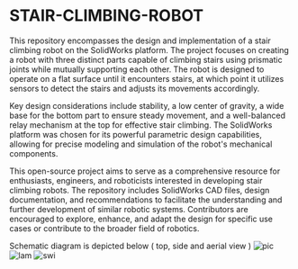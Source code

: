 # STAIR-CLIMBING-ROBOT
This repository encompasses the design and implementation of a stair climbing robot on the SolidWorks platform. The project focuses on creating a robot with three distinct parts capable of climbing stairs using prismatic joints while mutually supporting each other. The robot is designed to operate on a flat surface until it encounters stairs, at which point it utilizes sensors to detect the stairs and adjusts its movements accordingly.

Key design considerations include stability, a low center of gravity, a wide base for the bottom part to ensure steady movement, and a well-balanced relay mechanism at the top for effective stair climbing. The SolidWorks platform was chosen for its powerful parametric design capabilities, allowing for precise modeling and simulation of the robot's mechanical components.

This open-source project aims to serve as a comprehensive resource for enthusiasts, engineers, and roboticists interested in developing stair climbing robots. The repository includes SolidWorks CAD files, design documentation, and recommendations to facilitate the understanding and further development of similar robotic systems. Contributors are encouraged to explore, enhance, and adapt the design for specific use cases or contribute to the broader field of robotics.

Schematic diagram is depicted below ( top, side and aerial view )
![pic](https://github.com/MAAZ345/STAIR-CLIMBING-ROBOT/assets/157285138/920ca17d-d014-41a4-8d70-857857da6647)
![lam](https://github.com/MAAZ345/STAIR-CLIMBING-ROBOT/assets/157285138/a58e93f0-81da-4283-90c2-2080db9ad66c)
![swi](https://github.com/MAAZ345/STAIR-CLIMBING-ROBOT/assets/157285138/51e5325e-661a-42e6-bcd6-291175a42c02)
